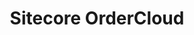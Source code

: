 ---
solution: ['search']
product: ['ordercloud']
title: 'Sitecore OrderCloud'
description: "Cloud-native, headless, and API-first commerce solution."
partials: ['solution/commerce/ordercloud']
---